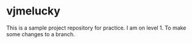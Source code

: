 # vjmelucky
This is a sample project repository for practice.
I am on level 1.
To make some changes to a branch.
